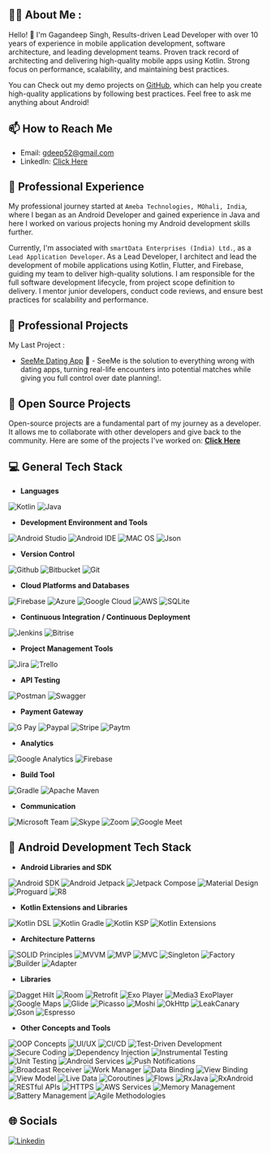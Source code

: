 ## 🙋‍♂️ About Me :
Hello! 👋 I'm Gagandeep Singh, Results-driven Lead Developer with over 10 years of experience in mobile application development, software architecture, and leading development teams. Proven track record of architecting and delivering high-quality mobile apps using Kotlin. Strong focus on performance, scalability, and maintaining best practices.

You can Check out my demo projects on [GitHub](https://github.com/gagansmartdata?tab=repositories), which can help you create high-quality applications by following best practices. Feel free to ask me anything about Android!


## 📫 How to Reach Me

- Email: gdeep52@gmail.com
- LinkedIn: [Click Here](https://www.linkedin.com/in/iamgagan22)

## 🧰 Professional Experience

My professional journey started at ``Ameba Technologies, MOhali, India``, where I began as an Android Developer and gained experience in Java and here I worked on various projects honing my Android development skills further.

Currently, I'm associated with ``smartData Enterprises (India) Ltd.``, as a ``Lead Application Developer``. As a Lead Developer, I architect and lead the development of mobile applications using Kotlin, Flutter, and Firebase, guiding my team to deliver high-quality solutions. I am responsible for the full software development lifecycle, from project scope definition to delivery. I mentor junior developers, conduct code reviews, and ensure best practices for scalability and performance. 

## 💼 Professional Projects

My Last Project :

- [SeeMe Dating App]([https://play.google.com/store/apps/details?id=com.fitradio](https://play.google.com/store/apps/details?id=seeme.connect)) 💪 - SeeMe is the solution to everything wrong with dating apps, turning real-life encounters into potential matches while giving you full control over date planning!.



## 👐 Open Source Projects

Open-source projects are a fundamental part of my journey as a developer. It allows me to collaborate with other developers and give back to the community. Here are some of the projects I've worked on: [__Click Here__](https://github.com/gagansmartdata?tab=repositories)



## 💻 General Tech Stack
- __Languages__

![Kotlin](https://img.shields.io/badge/kotlin-%230095D5.svg?style=for-the-badge&logo=kotlin&logoColor=white)
![Java](https://img.shields.io/badge/java-%23ED8B00.svg?style=for-the-badge&logo=java&logoColor=white)

- __Development Environment and Tools__

![Android Studio](https://img.shields.io/badge/Android_Studio-3DDC84?style=for-the-badge&logo=android-studio&logoColor=white)
![Android IDE](https://img.shields.io/badge/Arduino_IDE-00979D?style=for-the-badge&logo=arduino&logoColor=white)
![MAC OS](https://img.shields.io/badge/mac%20os-000000?style=for-the-badge&logo=apple&logoColor=white)
![Json](https://img.shields.io/badge/json-5E5C5C?style=for-the-badge&logo=json&logoColor=white)

- __Version Control__

![Github](https://img.shields.io/badge/GitHub-100000?style=for-the-badge&logo=github&logoColor=white)
![Bitbucket](https://img.shields.io/badge/Bitbucket-0747a6?style=for-the-badge&logo=bitbucket&logoColor=white)
![Git](https://img.shields.io/badge/Git-1F6357?style=for-the-badge)

- __Cloud Platforms and Databases__

![Firebase](https://img.shields.io/badge/firebase-%23039BE5.svg?style=for-the-badge&logo=firebase) 
![Azure](https://img.shields.io/badge/azure-%230072C6.svg?style=for-the-badge&logo=azure-devops&logoColor=white) 
![Google Cloud](https://img.shields.io/badge/Google%20Cloud-%234285F4.svg?style=for-the-badge&logo=google-cloud&logoColor=white) 
![AWS](https://img.shields.io/badge/AWS-%23FF9900.svg?style=for-the-badge&logo=amazon-aws&logoColor=white)
![SQLite](https://img.shields.io/badge/sqlite-%2307405e.svg?style=for-the-badge&logo=sqlite&logoColor=white)

- __Continuous Integration / Continuous Deployment__

![Jenkins](https://img.shields.io/badge/jenkins-%232C5263.svg?style=for-the-badge&logo=jenkins&logoColor=white)
![Bitrise](https://img.shields.io/badge/Bitrise-8C001A?style=for-the-badge)

- __Project Management Tools__

![Jira](https://img.shields.io/badge/jira-%230A0FFF.svg?style=for-the-badge&logo=jira&logoColor=white)
![Trello](https://img.shields.io/badge/Trello-0052CC?style=for-the-badge&logo=trello&logoColor=white)

- __API Testing__

![Postman](https://img.shields.io/badge/Postman-FF6C37?style=for-the-badge&logo=postman&logoColor=white)
![Swagger](https://img.shields.io/badge/Swagger-85EA2D?style=for-the-badge&logo=Swagger&logoColor=white)

- __Payment Gateway__

![G Pay](https://img.shields.io/badge/G%20pay-2875E3?style=for-the-badge&logo=googlepay&logoColor=white)
![Paypal](https://img.shields.io/badge/PayPal-00457C?style=for-the-badge&logo=paypal&logoColor=white)
![Stripe](https://img.shields.io/badge/Stripe-626CD9?style=for-the-badge&logo=Stripe&logoColor=white)
![Paytm](https://img.shields.io/badge/Paytm-002970?style=for-the-badge&logo=paytm&logoColor=00BAF2)

- __Analytics__

![Google Analytics](https://img.shields.io/badge/Google%20Analytics-E37400?style=for-the-badge&logo=google%20analytics&logoColor=white)
![Firebase](https://img.shields.io/badge/firebase_analytics-%23039BE5.svg?style=for-the-badge&logo=firebase) 

- __Build Tool__

![Gradle](https://img.shields.io/badge/Gradle-02303A.svg?style=for-the-badge&logo=Gradle&logoColor=white) 
![Apache Maven](https://img.shields.io/badge/apache_maven-C71A36?style=for-the-badge&logo=apachemaven&logoColor=white)

- __Communication__

![Microsoft Team](https://img.shields.io/badge/Microsoft_Teams-6264A7?style=for-the-badge&logo=microsoft-teams&logoColor=white)
![Skype](https://img.shields.io/badge/Skype-00AFF0?style=for-the-badge&logo=skype&logoColor=white)
![Zoom](https://img.shields.io/badge/Zoom-2D8CFF?style=for-the-badge&logo=zoom&logoColor=white)
![Google Meet](https://img.shields.io/badge/Google%20Meet-00897B?style=for-the-badge&logo=google-meet&logoColor=white)


## 📱 Android Development Tech Stack

- __Android Libraries and SDK__

![Android SDK](https://img.shields.io/badge/Android_SDK-0000FF?style=for-the-badge)
![Android Jetpack](https://img.shields.io/badge/Android_Jetpack-87AFC7?style=for-the-badge)
![Jetpack Compose](https://img.shields.io/badge/Jetpack_Compose-8A2BE2?style=for-the-badge)
![Material Design](https://img.shields.io/badge/Material_Design-FFCBA4?style=for-the-badge)
![Proguard](https://img.shields.io/badge/Proguard-FAAFBE?style=for-the-badge)
![R8](https://img.shields.io/badge/R8-9E7BFF?style=for-the-badge)

- __Kotlin Extensions and Libraries__

![Kotlin DSL](https://img.shields.io/badge/Kotlin_DSL-000000?style=for-the-badge)
![Kotlin Gradle](https://img.shields.io/badge/Kotlin_Gradle-00000?style=for-the-badge)
![Kotlin KSP](https://img.shields.io/badge/Kotlin_KSP-000000?style=for-the-badge)
![Kotlin Extensions](https://img.shields.io/badge/Kotlin_Extensions-FFEBCD?style=for-the-badge)

- __Architecture Patterns__

![SOLID Principles](https://img.shields.io/badge/SOLID_Principles-98AFC7?style=for-the-badge)
![MVVM](https://img.shields.io/badge/MVVM-728FCE?style=for-the-badge)
![MVP](https://img.shields.io/badge/MVP-151B54?style=for-the-badge)
![MVC](https://img.shields.io/badge/MVC-151B8D?style=for-the-badge)
![Singleton](https://img.shields.io/badge/Singleton-728C00?style=for-the-badge)
![Factory](https://img.shields.io/badge/Factory-08A04B?style=for-the-badge)
![Builder](https://img.shields.io/badge/Builder-254117?style=for-the-badge)
![Adapter](https://img.shields.io/badge/Adapter-8C001A?style=for-the-badge)

- __Libraries__

![Dagget Hilt](https://img.shields.io/badge/Dagger_Hilt-81D8D0?style=for-the-badge)
![Room](https://img.shields.io/badge/Room-007C80?style=for-the-badge)
![Retrofit](https://img.shields.io/badge/Retrofit-DAEE01?style=for-the-badge)
![Exo Player](https://img.shields.io/badge/Exo_Player-E3F9A6?style=for-the-badge)
![Media3 ExoPlayer](https://img.shields.io/badge/Media3_ExoPlayer-FFFFC2?style=for-the-badge)
![Google Maps](https://img.shields.io/badge/Google_Maps-8C001A?style=for-the-badge)
![Glide](https://img.shields.io/badge/Glide-FF7F50?style=for-the-badge)
![Picasso](https://img.shields.io/badge/Picasso-F9E076?style=for-the-badge)
![Moshi](https://img.shields.io/badge/Moshi-FDFF00?style=for-the-badge)
![OkHttp](https://img.shields.io/badge/OkHttp-3A5311?style=for-the-badge)
![LeakCanary](https://img.shields.io/badge/LeakCanary-00A693?style=for-the-badge)
![Gson](https://img.shields.io/badge/Gson-757C88?style=for-the-badge)
![Espresso](https://img.shields.io/badge/Espresso-002D62?style=for-the-badge)

- __Other Concepts and Tools__

![OOP Concepts](https://img.shields.io/badge/OOP_Concepts-00BFFF?style=for-the-badge)
![UI/UX](https://img.shields.io/badge/UI/UX-B0E0E6?style=for-the-badge)
![CI/CD](https://img.shields.io/badge/CI/CD-E3E4FA?style=for-the-badge)
![Test-Driven Development](https://img.shields.io/badge/Test--Driven_Development-CCFFFF?style=for-the-badge)
![Secure Coding](https://img.shields.io/badge/Secure_Coding-0FFFFF?style=for-the-badge)
![Dependency Injection](https://img.shields.io/badge/Dependency_Injection-16E2F5?style=for-the-badge)
![Instrumental Testing](https://img.shields.io/badge/Instrumental_Testing-01F9C6?style=for-the-badge)
![Unit Testing](https://img.shields.io/badge/Unit_Testing-43C6DB?style=for-the-badge)
![Android Services](https://img.shields.io/badge/Android_Services-1AA260?style=for-the-badge)
![Push Notifications](https://img.shields.io/badge/Push_Notifications-728C00?style=for-the-badge)
![Broadcast Receiver](https://img.shields.io/badge/Broadcast_Receiver-08A04B?style=for-the-badge)
![Work Manager](https://img.shields.io/badge/Work_Manager-254117?style=for-the-badge)
![Data Binding](https://img.shields.io/badge/Data_Binding-8A9A5B?style=for-the-badge)
![View Binding](https://img.shields.io/badge/View_Binding-54C571?style=for-the-badge)
![View Model](https://img.shields.io/badge/View_Model-A0D6B4?style=for-the-badge)
![Live Data](https://img.shields.io/badge/Live_Data-16F529?style=for-the-badge)
![Coroutines](https://img.shields.io/badge/Coroutines-ECE5B6?style=for-the-badge)
![Flows](https://img.shields.io/badge/Flows-FFFF00?style=for-the-badge)
![RxJava](https://img.shields.io/badge/RxJava-F6BE00?style=for-the-badge)
![RxAndroid](https://img.shields.io/badge/RxAndroid-CD7F32?style=for-the-badge)
![RESTful APIs](https://img.shields.io/badge/RESTful_APIs-483C32?style=for-the-badge)
![HTTPS](https://img.shields.io/badge/HTTPS-A0522D?style=for-the-badge)
![AWS Services](https://img.shields.io/badge/AWS_Services-EB5406?style=for-the-badge)
![Memory Management](https://img.shields.io/badge/Memory_Management-FF5F1F?style=for-the-badge)
![Battery Management](https://img.shields.io/badge/Battery_Management-F67280?style=for-the-badge)
![Agile Methodologies](https://img.shields.io/badge/Agile_Methodologies-FF0000?style=for-the-badge)

## 🌐 Socials
[![Linkedin](https://img.shields.io/badge/-linkedin-0077B5?style=for-the-badge&logo=linkedin)](https://www.linkedin.com/in/iamgagan22)
